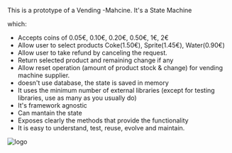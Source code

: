 This is a prototype of a Vending -Mahcine.
It's a State Machine

which:

- Accepts coins of 0.05€, 0.10€, 0.20€, 0.50€, 1€, 2€
- Allow user to select products Coke(1.50€), Sprite(1.45€), Water(0.90€)
- Allow user to take refund by canceling the request.
- Return selected product and remaining change if any
- Allow reset operation (amount of product stock & change) for vending machine supplier.
- doesn't use database, the state is saved in memory
- It uses the minimum number of external libraries (except for testing libraries, use as many as you usually do)
- It's framework agnostic
- Can mantain the state
- Exposes clearly the methods that provide the functionality
- It is easy to understand, test, reuse, evolve and maintain.


![logo](https://www.evending.com/wp-content/uploads/2017/03/23-Select-Snack-Vending-Machine-lftqtr.jpg)

